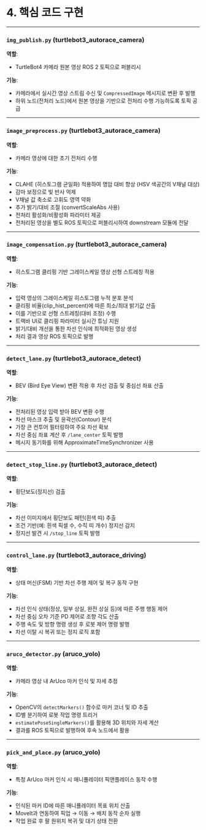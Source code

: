 # 4. 핵심 코드 구현

---

### `img_publish.py` (turtlebot3\_autorace\_camera)

**역할**:

* TurtleBot4 카메라 원본 영상 ROS 2 토픽으로 퍼블리시

**기능**:

* 카메라에서 실시간 영상 스트림 수신 및 `CompressedImage` 메시지로 변환 후 발행
* 하위 노드(전처리 노드)에서 원본 영상을 기반으로 전처리 수행 가능하도록 토픽 공급

---

### `image_preprocess.py` (turtlebot3\_autorace\_camera)

**역할**:

* 카메라 영상에 대한 초기 전처리 수행

**기능**:

* CLAHE (히스토그램 균일화) 적용하여 명암 대비 향상 (HSV 색공간의 V채널 대상)
* 감마 보정으로 빛 반사 억제
* V채널 값 축소로 고휘도 영역 약화
* 추가 밝기/대비 조절 (convertScaleAbs 사용)
* 전처리 활성화/비활성화 파라미터 제공
* 전처리된 영상을 별도 ROS 토픽으로 퍼블리시하여 downstream 모듈에 전달

---

### `image_compensation.py` (turtlebot3\_autorace\_camera)

**역할**:

* 히스토그램 클리핑 기반 그레이스케일 영상 선형 스트레칭 적용

**기능**:

* 입력 영상의 그레이스케일 히스토그램 누적 분포 분석
* 클리핑 비율(clip\_hist\_percent)에 따른 최소/최대 밝기값 산출
* 이를 기반으로 선형 스트레칭(대비 조정) 수행
* 트랙바 UI로 클리핑 파라미터 실시간 튜닝 지원
* 밝기/대비 개선을 통한 차선 인식에 최적화된 영상 생성
* 처리 결과 영상 ROS 토픽으로 발행

---

### `detect_lane.py` (turtlebot3\_autorace\_detect)

**역할**:

* BEV (Bird Eye View) 변환 적용 후 차선 검출 및 중심선 좌표 산출

**기능**:

* 전처리된 영상 입력 받아 BEV 변환 수행
* 차선 마스크 추출 및 윤곽선(Contour) 분석
* 가장 큰 컨투어 필터링하여 주요 차선 확보
* 차선 중심 좌표 계산 후 `/lane_center` 토픽 발행
* 메시지 동기화를 위해 ApproximateTimeSynchronizer 사용

---

### `detect_stop_line.py` (turtlebot3\_autorace\_detect)

**역할**:

* 횡단보도(정지선) 검출

**기능**:

* 차선 이미지에서 횡단보도 패턴(흰색 띠) 추출
* 조건 기반(예: 흰색 픽셀 수, 수직 띠 개수) 정지선 감지
* 정지선 발견 시 `/stop_line` 토픽 발행

---

### `control_lane.py` (turtlebot3\_autorace\_driving)

**역할**:

* 상태 머신(FSM) 기반 차선 주행 제어 및 복구 동작 구현

**기능**:

* 차선 인식 상태(정상, 일부 상실, 완전 상실 등)에 따른 주행 행동 제어
* 차선 중심 오차 기준 PD 제어로 조향 각도 산출
* 주행 속도 및 방향 명령 생성 후 로봇 제어 명령 발행
* 차선 이탈 시 복귀 또는 정지 로직 포함

---

### `aruco_detector.py` (aruco\_yolo)

**역할**:

* 카메라 영상 내 ArUco 마커 인식 및 자세 추정

**기능**:

* OpenCV의 `detectMarkers()` 함수로 마커 코너 및 ID 추출
* ID별 분기하여 로봇 작업 명령 트리거
* `estimatePoseSingleMarkers()`를 활용해 3D 위치와 자세 계산
* 결과를 ROS 토픽으로 발행하여 후속 노드에서 활용

---

### `pick_and_place.py` (aruco\_yolo)

**역할**:

* 특정 ArUco 마커 인식 시 매니퓰레이터 픽앤플레이스 동작 수행

**기능**:

* 인식된 마커 ID에 따른 매니퓰레이터 목표 위치 산출
* MoveIt과 연동하여 픽업 → 이동 → 배치 동작 순차 실행
* 작업 완료 후 팔 원위치 복귀 및 대기 상태 전환


